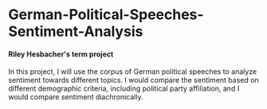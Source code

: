 # German-Political-Speeches-Sentiment-Analysis
#### Riley Hesbacher's term project

In this project, I will use the corpus of German political speeches to analyze sentiment towards different topics. I would compare the sentiment based on different demographic criteria, including political party affiliation, and I would compare sentiment diachronically. 